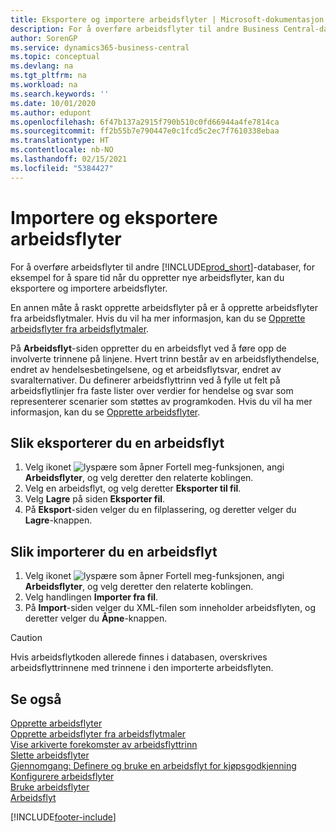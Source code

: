 ```yaml
---
title: Eksportere og importere arbeidsflyter | Microsoft-dokumentasjon
description: For å overføre arbeidsflyter til andre Business Central-databaser, for eksempel for å spare tid når du oppretter nye arbeidsflyter, kan du eksportere og importere arbeidsflyter.
author: SorenGP
ms.service: dynamics365-business-central
ms.topic: conceptual
ms.devlang: na
ms.tgt_pltfrm: na
ms.workload: na
ms.search.keywords: ''
ms.date: 10/01/2020
ms.author: edupont
ms.openlocfilehash: 6f47b137a2915f790b510c0fd66944a4fe7814ca
ms.sourcegitcommit: ff2b55b7e790447e0c1fcd5c2ec7f7610338ebaa
ms.translationtype: HT
ms.contentlocale: nb-NO
ms.lasthandoff: 02/15/2021
ms.locfileid: "5384427"
---
```

# <a name="export-and-import-workflows"></a>Importere og eksportere arbeidsflyter
For å overføre arbeidsflyter til andre [!INCLUDE[prod_short](includes/prod_short.md)]-databaser, for eksempel for å spare tid når du oppretter nye arbeidsflyter, kan du eksportere og importere arbeidsflyter.  

 En annen måte å raskt opprette arbeidsflyter på er å opprette arbeidsflyter fra arbeidsflytmaler. Hvis du vil ha mer informasjon, kan du se [Opprette arbeidsflyter fra arbeidsflytmaler](across-how-to-create-workflows-from-workflow-templates.md).  

 På **Arbeidsflyt**-siden oppretter du en arbeidsflyt ved å føre opp de involverte trinnene på linjene. Hvert trinn består av en arbeidsflythendelse, endret av hendelsesbetingelsene, og et arbeidsflytsvar, endret av svaralternativer. Du definerer arbeidsflyttrinn ved å fylle ut felt på arbeidsflytlinjer fra faste lister over verdier for hendelse og svar som representerer scenarier som støttes av programkoden. Hvis du vil ha mer informasjon, kan du se [Opprette arbeidsflyter](across-how-to-create-workflows.md).  

## <a name="to-export-a-workflow"></a>Slik eksporterer du en arbeidsflyt  
1.  Velg ikonet ![lyspære som åpner Fortell meg-funksjonen](media/ui-search/search_small.png "Fortell hva du vil gjøre"), angi **Arbeidsflyter**, og velg deretter den relaterte koblingen.  
2.  Velg en arbeidsflyt, og velg deretter **Eksporter til fil**.  
3.  Velg **Lagre** på siden **Eksporter fil**.  
4.  På **Eksport**-siden velger du en filplassering, og deretter velger du **Lagre**-knappen.  

## <a name="to-import-a-workflow"></a>Slik importerer du en arbeidsflyt  
1.  Velg ikonet ![lyspære som åpner Fortell meg-funksjonen](media/ui-search/search_small.png "Fortell hva du vil gjøre"), angi **Arbeidsflyter**, og velg deretter den relaterte koblingen.  
2.  Velg handlingen **Importer fra fil**.  
3.  På **Import**-siden velger du XML-filen som inneholder arbeidsflyten, og deretter velger du **Åpne**-knappen.  

> [!CAUTION]  
>  Hvis arbeidsflytkoden allerede finnes i databasen, overskrives arbeidsflyttrinnene med trinnene i den importerte arbeidsflyten.  

## <a name="see-also"></a>Se også  
 [Opprette arbeidsflyter](across-how-to-create-workflows.md)   
 [Opprette arbeidsflyter fra arbeidsflytmaler](across-how-to-create-workflows-from-workflow-templates.md)   
 [Vise arkiverte forekomster av arbeidsflyttrinn](across-how-to-view-archived-workflow-step-instances.md)   
 [Slette arbeidsflyter](across-how-to-delete-workflows.md)   
 [Gjennomgang: Definere og bruke en arbeidsflyt for kjøpsgodkjenning](walkthrough-setting-up-and-using-a-purchase-approval-workflow.md)   
 [Konfigurere arbeidsflyter](across-set-up-workflows.md)   
 [Bruke arbeidsflyter](across-use-workflows.md)   
 [Arbeidsflyt](across-workflow.md)   


[!INCLUDE[footer-include](includes/footer-banner.md)]